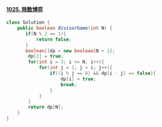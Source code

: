 #### [1025. 除数博弈](https://leetcode-cn.com/problems/divisor-game/)

```java
class Solution {
    public boolean divisorGame(int N) {
       if(N % 2 == 1){
           return false;
       }
       boolean[]dp = new boolean[N + 1];
        dp[2] = true;
        for(int i = 3; i <= N; i++){
            for(int j = 1; j < i; j++){
                if((i % j == 0) && dp[i - j] == false){
                    dp[i] = true;
                    break;
                }
            }
        }
        return dp[N];
    }
}
```

